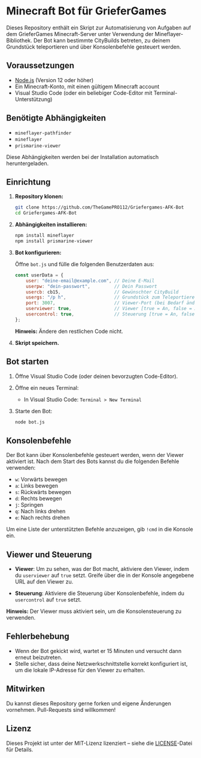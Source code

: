 # Minecraft Bot für GrieferGames

Dieses Repository enthält ein Skript zur Automatisierung von Aufgaben auf dem GrieferGames Minecraft-Server unter Verwendung der Mineflayer-Bibliothek. Der Bot kann bestimmte CityBuilds betreten, zu deinem Grundstück teleportieren und über Konsolenbefehle gesteuert werden.

## Voraussetzungen

- [Node.js](https://nodejs.org/) (Version 12 oder höher)
- Ein Minecraft-Konto, mit einen gültigem Minecraft account
- Visual Studio Code (oder ein beliebiger Code-Editor mit Terminal-Unterstützung)

## Benötigte Abhängigkeiten

- `mineflayer-pathfinder`
- `mineflayer`
- `prismarine-viewer`

Diese Abhängigkeiten werden bei der Installation automatisch heruntergeladen.

## Einrichtung

1. **Repository klonen:**

    ```bash
    git clone https://github.com/TheGamePRO112/Griefergames-AFK-Bot
    cd Griefergames-AFK-Bot
    ```


2. **Abhängigkeiten installieren:**

    ```bash
    npm install mineflayer
    npm install prismarine-viewer
    ```


3. **Bot konfigurieren:**

    Öffne `bot.js` und fülle die folgenden Benutzerdaten aus:

    ```javascript
    const userData = {
        user: "deine-email@example.com", // Deine E-Mail
        userpw: "dein-passwort",         // Dein Passwort
        usercb: cb15,                    // Gewünschter CityBuild
        usergs: "/p h",                  // Grundstück zum Teleportieren
        port: 3007,                      // Viewer-Port (bei Bedarf ändern)
        userviewer: true,                // Viewer [true = An, false = Aus]
        usercontrol: true,               // Steuerung [true = An, false = Aus]
    };
    ```

    **Hinweis:** Ändere den restlichen Code nicht.

4. **Skript speichern.**

## Bot starten

1. Öffne Visual Studio Code (oder deinen bevorzugten Code-Editor).

2. Öffne ein neues Terminal:

    - In Visual Studio Code: `Terminal > New Terminal`
  
3. Starte den Bot:

    ```bash
    node bot.js
    ```

## Konsolenbefehle

Der Bot kann über Konsolenbefehle gesteuert werden, wenn der Viewer aktiviert ist. Nach dem Start des Bots kannst du die folgenden Befehle verwenden:

- `w`: Vorwärts bewegen
- `a`: Links bewegen
- `s`: Rückwärts bewegen
- `d`: Rechts bewegen
- `j`: Springen
- `q`: Nach links drehen
- `e`: Nach rechts drehen

Um eine Liste der unterstützten Befehle anzuzeigen, gib `!cmd` in die Konsole ein.

## Viewer und Steuerung

- **Viewer**: Um zu sehen, was der Bot macht, aktiviere den Viewer, indem du `userviewer` auf `true` setzt. Greife über die in der Konsole angegebene URL auf den Viewer zu.
  
- **Steuerung**: Aktiviere die Steuerung über Konsolenbefehle, indem du `usercontrol` auf `true` setzt.

**Hinweis:** Der Viewer muss aktiviert sein, um die Konsolensteuerung zu verwenden.

## Fehlerbehebung

- Wenn der Bot gekickt wird, wartet er 15 Minuten und versucht dann erneut beizutreten.
- Stelle sicher, dass deine Netzwerkschnittstelle korrekt konfiguriert ist, um die lokale IP-Adresse für den Viewer zu erhalten.

## Mitwirken

Du kannst dieses Repository gerne forken und eigene Änderungen vornehmen. Pull-Requests sind willkommen!

## Lizenz

Dieses Projekt ist unter der MIT-Lizenz lizenziert – siehe die [LICENSE](LICENSE.md)-Datei für Details.
